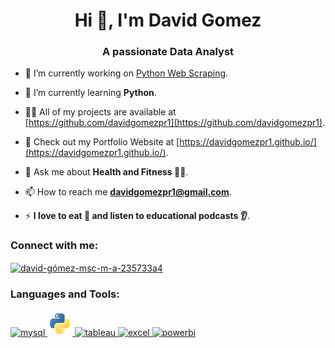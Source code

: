 <h1 align="center">Hi 👋, I'm David Gomez</h1>
<h3 align="center">A passionate Data Analyst</h3>

- 🔭 I’m currently working on [Python Web Scraping](https://github.com/davidgomezpr1/Python_Web_Scraping).

- 🌱 I’m currently learning **Python**.

- 👨‍💻 All of my projects are available at [https://github.com/davidgomezpr1](https://github.com/davidgomezpr1).

- 📂 Check out my Portfolio Website at [https://davidgomezpr1.github.io/](https://davidgomezpr1.github.io/).

- 💬 Ask me about **Health and Fitness 🏋️‍♂️**.

- 📫 How to reach me **davidgomezpr1@gmail.com**.

- ⚡ **I love to eat 🍔 and listen to educational podcasts 👂**.

<h3 align="left">Connect with me:</h3>
<p align="left">
<a href="https://linkedin.com/in/david-gómez-msc-m-a-235733a4" target="blank"><img align="center" src="https://raw.githubusercontent.com/rahuldkjain/github-profile-readme-generator/master/src/images/icons/Social/linked-in-alt.svg" alt="david-gómez-msc-m-a-235733a4" height="30" width="40" /></a>
</p>

<h3 align="left">Languages and Tools:</h3>
<p align="left"> <a href="https://www.microsoft.com/en-us/sql-server" target="_blank" rel="noreferrer"> <img src="https://www.svgrepo.com/show/303229/microsoft-sql-server-logo.svg" alt="mysql" width="40" height="40"/> </a> <a href="https://www.python.org" target="_blank" rel="noreferrer"> <img src="https://raw.githubusercontent.com/devicons/devicon/master/icons/python/python-original.svg" alt="python" width="40" height="40"/> </a> <a href="https://www.tableau.com/" target="_blank" rel="noreferrer"> <img src="https://coollogo.net/wp-content/uploads/2021/03/Tableau-Software-logo.svg" alt="tableau" width="40" height="40"/> </a> <a href="https://www.google.com/sheets/about/" target="_blank" rel="noreferrer"> <img 
src="https://www.researchgate.net/publication/345911677/figure/fig1/AS:958310228455424@1605490371192/Google-Sheets-TM-Logo.ppm" alt="excel" width="40" height="40"/> 
</a> <a href="https://powerbi.microsoft.com/en-us/" target="_blank" rel="noreferrer"> <img src="https://upload.wikimedia.org/wikipedia/commons/thumb/c/cf/New_Power_BI_Logo.svg/2048px-New_Power_BI_Logo.svg.png" alt="powerbi" width="40" height="40"/>


